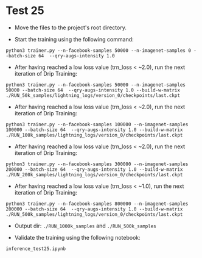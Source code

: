 # Test 25

- Move the files to the project's root directory.

- Start the training using the following command:
```
python3 trainer.py --n-facebook-samples 50000 --n-imagenet-samples 0 --batch-size 64  --qry-augs-intensity 1.0
```

- After having reached a low loss value (trn_loss < ~2.0), run the next iteration of Drip Training:
```
python3 trainer.py --n-facebook-samples 50000 --n-imagenet-samples 50000 --batch-size 64  --qry-augs-intensity 1.0 --build-w-matrix ./RUN_50k_samples/lightning_logs/version_0/checkpoints/last.ckpt
```


- After having reached a low loss value (trn_loss < ~2.0), run the next iteration of Drip Training:
```
python3 trainer.py --n-facebook-samples 100000 --n-imagenet-samples 100000 --batch-size 64  --qry-augs-intensity 1.0 --build-w-matrix ./RUN_100k_samples/lightning_logs/version_0/checkpoints/last.ckpt
```

- After having reached a low loss value (trn_loss < ~2.0), run the next iteration of Drip Training:
```
python3 trainer.py --n-facebook-samples 300000 --n-imagenet-samples 200000 --batch-size 64  --qry-augs-intensity 1.0 --build-w-matrix ./RUN_200k_samples/lightning_logs/version_0/checkpoints/last.ckpt
```

- After having reached a low loss value (trn_loss < ~1.0), run the next iteration of Drip Training:
```
python3 trainer.py --n-facebook-samples 800000 --n-imagenet-samples 200000 --batch-size 64  --qry-augs-intensity 1.0 --build-w-matrix ./RUN_500k_samples/lightning_logs/version_0/checkpoints/last.ckpt
```

- Output dir: `./RUN_1000k_samples` and `./RUN_500k_samples`

- Validate the training using the following notebook:
```
inference_test25.ipynb
```
